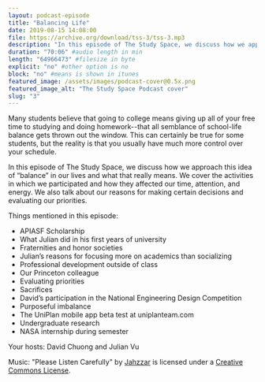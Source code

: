 ```yaml
---
layout: podcast-episode
title: "Balancing Life"
date: 2019-08-15 14:08:00
file: https://archive.org/download/tss-3/tss-3.mp3
description: "In this episode of The Study Space, we discuss how we approach this idea of “balance” in our lives and what that really means. We cover the activities in which we participated and how they affected our time, attention, and energy. We also talk about our reasons for making certain decisions and evaluating our priorities."
duration: "70:06" #audio length in min
length: "64966473" #filesize in byte
explicit: "no" #other option is no
block: "no" #means is shown in itunes
featured_image: /assets/images/podcast-cover@0.5x.png
featured_image_alt: "The Study Space Podcast cover"
slug: "3"
---
```


Many students believe that going to college means giving up all of your free time to studying and doing homework--that all semblance of school-life balance gets thrown out the window. This can certainly be true for some students, but the reality is that you usually have much more control over your schedule.

In this episode of The Study Space, we discuss how we approach this idea of “balance” in our lives and what that really means. We cover the activities in which we participated and how they affected our time, attention, and energy. We also talk about our reasons for making certain decisions and evaluating our priorities.

Things mentioned in this episode:

- APIASF Scholarship
- What Julian did in his first years of university
- Fraternities and honor societies
- Julian’s reasons for focusing more on academics than socializing
- Professional development outside of class
- Our Princeton colleague
- Evaluating priorities
- Sacrifices
- David’s participation in the National Engineering Design Competition
- Purposeful imbalance
- The UniPlan mobile app beta test at uniplanteam.com
- Undergraduate research
- NASA internship during semester

Your hosts: David Chuong and Julian Vu

Music: "Please Listen Carefully" by [Jahzzar](https://soundcloud.com/jahzzar) is licensed under a [Creative Commons License](http://creativecommons.org/licenses/by-sa/3.0/).
